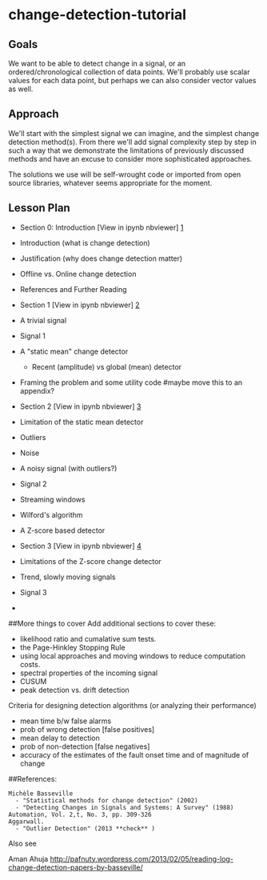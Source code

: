 change-detection-tutorial
=========================

## Goals

We want to be able to detect change in a signal, or an ordered/chronological collection of data points. We'll probably use scalar values for each data point, but perhaps we can also consider vector values as well. 

## Approach
We'll start with the simplest signal we can imagine, and the simplest change detection method(s). From there we'll add signal complexity step by step in such a way that we demonstrate the limitations of previously discussed methods and have an excuse to consider more sophisticated approaches. 

The solutions we use will be self-wrought code or imported from open source libraries, whatever seems appropriate for the moment. 

## Lesson Plan

* Section 0: Introduction 
[View in ipynb nbviewer] [1]

 * Introduction  (what is change detection)
 * Justification (why does change detection matter)
 * Offline vs. Online change detection
 * References and Further Reading



* Section 1
[View in ipynb nbviewer] [2]

 * A trivial signal
  * Signal 1
 * A "static mean" change detector
   * Recent (amplitude) vs global (mean) detector 
 * Framing the problem and some utility code  #maybe move this to an appendix?


* Section 2
[View in ipynb nbviewer] [3]

 * Limitation of the static mean detector
  * Outliers 
  * Noise
 * A noisy signal (with outliers?)
  * Signal 2
 * Streaming windows
 * Wilford's algorithm
 * A Z-score based detector


* Section 3 
[View in ipynb nbviewer] [4] 

 * Limitations of the Z-score change detector
 * Trend, slowly moving signals
  * Signal 3
 * 


[1]: http://nbviewer.ipython.org/github/amanahuja/change-detection-tutorial/blob/master/ipynb/section_00_Introduction.ipynb
[2]: http://nbviewer.ipython.org/github/amanahuja/change-detection-tutorial/blob/master/ipynb/section_00_Introduction.ipynb
[3]: http://nbviewer.ipython.org/github/amanahuja/change-detection-tutorial/blob/master/ipynb/section_00_Introduction.ipynb
[4]: http://nbviewer.ipython.org/github/amanahuja/change-detection-tutorial/blob/master/ipynb/section_00_Introduction.ipynb

##More things to cover
Add additional sections to cover these:

 - likelihood ratio and cumalative sum tests. 
 - the Page-Hinkley Stopping Rule
 - using local approaches and moving windows to reduce computation costs. 
 - spectral properties of the incoming signal
 - CUSUM
 - peak detection vs. drift detection

Criteria for designing detection algorithms
(or analyzing their performance)
 - mean time b/w false alarms
 - prob of wrong detection [false positives]
 - mean delay to detection 
 - prob of non-detection [false negatives] 
 - accuracy of the estimates of the fault onset time and of magnitude of change


  

##References: 
    
    Michèle Basseville
      - "Statistical methods for change detection" (2002)
      - "Detecting Changes in Signals and Systems: A Survey" (1988) Automation, Vol. 2,t, No. 3, pp. 309-326
    Aggarwall. 
      - "Outlier Detection" (2013 **check** )

Also see 

Aman Ahuja
http://pafnuty.wordpress.com/2013/02/05/reading-log-change-detection-papers-by-basseville/


